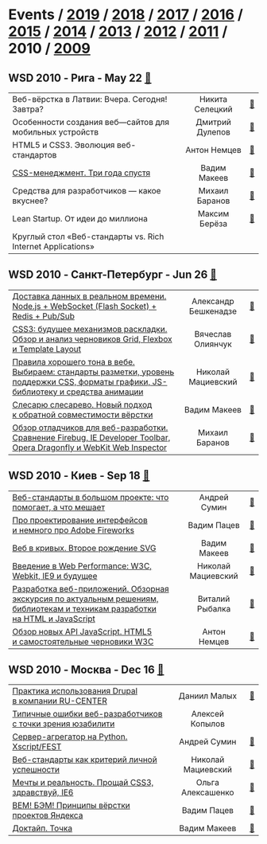 # Events / [2019](&#x2F;2019.md) / [2018](&#x2F;2018.md) / [2017](&#x2F;2017.md) / [2016](&#x2F;2016.md) / [2015](&#x2F;2015.md) / [2014](&#x2F;2014.md) / [2013](&#x2F;2013.md) / [2012](&#x2F;2012.md) / [2011](&#x2F;2011.md) / 2010 / [2009](&#x2F;2009.md) 

## WSD 2010 - Рига - May 22 [:movie_camera:](https:&#x2F;&#x2F;www.youtube.com&#x2F;playlist?list&#x3D;PLMBnwIwFEFHdaraq29A9Hv3Ncllm8f88z)
| | | |
| --- | :---: | --- |
| Веб-вёрстка в Латвии: Вчера. Сегодня! Завтра?  | Никита Селецкий | [:notebook:](https:&#x2F;&#x2F;wsd.events&#x2F;2010&#x2F;05&#x2F;22&#x2F;pres&#x2F;intro-latvia.pdf)  |
| Особенности создания веб—сайтов для мобильных устройств  | Дмитрий Дулепов | [:notebook:](https:&#x2F;&#x2F;wsd.events&#x2F;2010&#x2F;05&#x2F;22&#x2F;pres&#x2F;mobile-webdev.pdf)  |
| HTML5 и CSS3. Эволюция веб-стандартов  | Антон Немцев | [:notebook:](https:&#x2F;&#x2F;wsd.events&#x2F;2010&#x2F;05&#x2F;22&#x2F;pres&#x2F;html5&#x2F;)  |
| [CSS-менеджмент. Три года спустя](https:&#x2F;&#x2F;www.youtube.com&#x2F;watch?v&#x3D;F_n_aSF1Y50)  | Вадим Макеев | [:notebook:](https:&#x2F;&#x2F;wsd.events&#x2F;2010&#x2F;05&#x2F;22&#x2F;pres&#x2F;css-management&#x2F;)  |
| Средства для разработчиков — какое вкуснее?  | Михаил Баранов | [:notebook:](https:&#x2F;&#x2F;wsd.events&#x2F;2010&#x2F;05&#x2F;22&#x2F;pres&#x2F;extensions.pdf)  |
| Lean Startup. От идеи до миллиона  | Максим Берёза | [:notebook:](https:&#x2F;&#x2F;wsd.events&#x2F;2010&#x2F;05&#x2F;22&#x2F;pres&#x2F;lean-startup.pdf)  |
| Круглый стол «Веб-стандарты vs. Rich Internet Applications»  |  |   |
## WSD 2010 - Санкт-Петербург - Jun 26 [:movie_camera:](https:&#x2F;&#x2F;www.youtube.com&#x2F;playlist?list&#x3D;PLMBnwIwFEFHewAvmkdJZJibHgNqXFEO1g)
| | | |
| --- | :---: | --- |
| [Доставка данных в реальном времени. Node.js + WebSocket (Flash Socket) + Redis + Pub&#x2F;Sub](https:&#x2F;&#x2F;www.youtube.com&#x2F;watch?v&#x3D;O9fgVRlxpnI)  | Александр Бешкенадзе | [:notebook:](https:&#x2F;&#x2F;wsd.events&#x2F;2010&#x2F;06&#x2F;26&#x2F;pres&#x2F;realtime-data.pdf)  |
| [CSS3: будущее механизмов раскладки. Обзор и анализ черновиков Grid, Flexbox и Template Layout](https:&#x2F;&#x2F;www.youtube.com&#x2F;watch?v&#x3D;ZEd7bEqe6iI)  | Вячеслав Олиянчук | [:notebook:](https:&#x2F;&#x2F;wsd.events&#x2F;2010&#x2F;06&#x2F;26&#x2F;pres&#x2F;css3-layout&#x2F;)  |
| [Правила хорошего тона в вебе. Выбираем: стандарты разметки, уровень поддержки CSS, форматы графики, JS-библиотеку и средства анимации](https:&#x2F;&#x2F;www.youtube.com&#x2F;watch?v&#x3D;2Pxod2KMxOE)  | Николай Мациевский | [:notebook:](https:&#x2F;&#x2F;wsd.events&#x2F;2010&#x2F;06&#x2F;26&#x2F;pres&#x2F;good-manners.pdf)  |
| [Слесарю слесарево. Новый подход к обратной совместимости вёрстки](https:&#x2F;&#x2F;www.youtube.com&#x2F;watch?v&#x3D;H4uPAJBO0oY)  | Вадим Макеев | [:notebook:](https:&#x2F;&#x2F;wsd.events&#x2F;2010&#x2F;06&#x2F;26&#x2F;pres&#x2F;caesars&#x2F;)  |
| [Обзор отладчиков для веб-разработки. Сравнение Firebug, IE Developer Toolbar, Opera Dragonfly и WebKit Web Inspector](https:&#x2F;&#x2F;www.youtube.com&#x2F;watch?v&#x3D;hIINHqnVWL0)  | Михаил Баранов | [:notebook:](https:&#x2F;&#x2F;wsd.events&#x2F;2010&#x2F;06&#x2F;26&#x2F;pres&#x2F;debuggers.pdf)  |
## WSD 2010 - Киев - Sep 18 [:movie_camera:](https:&#x2F;&#x2F;www.youtube.com&#x2F;playlist?list&#x3D;PLMBnwIwFEFHfg8bCUhaqlbg-itRJ3SwyE)
| | | |
| --- | :---: | --- |
| [Веб-стандарты в большом проекте: что помогает, а что мешает](https:&#x2F;&#x2F;www.youtube.com&#x2F;watch?v&#x3D;5se571Mfbrk)  | Андрей Сумин | [:notebook:](https:&#x2F;&#x2F;wsd.events&#x2F;2010&#x2F;09&#x2F;18&#x2F;pres&#x2F;big-projects-standards.pdf)  |
| [Про проектирование интерфейсов и немного про Adobe Fireworks](https:&#x2F;&#x2F;www.youtube.com&#x2F;watch?v&#x3D;KHNSjW0VPGY)  | Вадим Пацев | [:notebook:](https:&#x2F;&#x2F;wsd.events&#x2F;2010&#x2F;09&#x2F;18&#x2F;pres&#x2F;ui-in-fireworks.pdf)  |
| [Веб в кривых. Второе рождение SVG](https:&#x2F;&#x2F;www.youtube.com&#x2F;watch?v&#x3D;DDR19L7Lcjw)  | Вадим Макеев | [:notebook:](https:&#x2F;&#x2F;wsd.events&#x2F;2010&#x2F;09&#x2F;18&#x2F;pres&#x2F;web-in-curves&#x2F;)  |
| [Введение в Web Performance: W3C, Webkit, IE9 и будущее](https:&#x2F;&#x2F;www.youtube.com&#x2F;watch?v&#x3D;_1rWqPZ048U)  | Николай Мациевский | [:notebook:](https:&#x2F;&#x2F;wsd.events&#x2F;2010&#x2F;09&#x2F;18&#x2F;pres&#x2F;web-performance.pdf)  |
| [Разработка веб-приложений. Обзорная экскурсия по актуальным решениям, библиотекам и техникам разработки на HTML и JavaScript](https:&#x2F;&#x2F;www.youtube.com&#x2F;watch?v&#x3D;IT_4T3RrDpk)  | Виталий Рыбалка | [:notebook:](https:&#x2F;&#x2F;wsd.events&#x2F;2010&#x2F;09&#x2F;18&#x2F;#vitaly-rybalka)  |
| [Обзор новых API JavaScript. HTML5 и самостоятельные черновики W3C](https:&#x2F;&#x2F;www.youtube.com&#x2F;watch?v&#x3D;aqzPji7vFr8)  | Антон Немцев | [:notebook:](https:&#x2F;&#x2F;wsd.events&#x2F;2010&#x2F;09&#x2F;18&#x2F;pres&#x2F;new-js-api&#x2F;)  |
## WSD 2010 - Москва - Dec 16 [:movie_camera:](https:&#x2F;&#x2F;www.youtube.com&#x2F;playlist?list&#x3D;PLMBnwIwFEFHdXL7tR9LdQuNv3UQHsAO9U)
| | | |
| --- | :---: | --- |
| [Практика использования Drupal в компании RU-CENTER](https:&#x2F;&#x2F;www.youtube.com&#x2F;watch?v&#x3D;LrMn8N5iWdQ)  | Даниил Малых | [:notebook:](https:&#x2F;&#x2F;wsd.events&#x2F;2010&#x2F;12&#x2F;16&#x2F;pres&#x2F;drupal-practice.pdf)  |
| [Типичные ошибки веб-разработчиков с точки зрения юзабилити](https:&#x2F;&#x2F;www.youtube.com&#x2F;watch?v&#x3D;jgfHMzmVaOQ)  | Алексей Копылов |   |
| [Сервер-агрегатор на Python. Xscript&#x2F;FEST](https:&#x2F;&#x2F;www.youtube.com&#x2F;watch?v&#x3D;IPmyFLJJUJw)  | Андрей Сумин | [:notebook:](https:&#x2F;&#x2F;wsd.events&#x2F;2010&#x2F;12&#x2F;16&#x2F;pres&#x2F;frontik-python.pdf)  |
| [Веб-стандарты как критерий личной успешности](https:&#x2F;&#x2F;www.youtube.com&#x2F;watch?v&#x3D;EQYd9L3zFuA)  | Николай Мациевский | [:notebook:](https:&#x2F;&#x2F;wsd.events&#x2F;2010&#x2F;12&#x2F;16&#x2F;pres&#x2F;web-standards-success.pdf)  |
| [Мечты и реальность. Прощай CSS3, здравствуй, IE6](https:&#x2F;&#x2F;www.youtube.com&#x2F;watch?v&#x3D;-iW-W-9lj-I)  | Ольга Алексашенко | [:notebook:](https:&#x2F;&#x2F;wsd.events&#x2F;2010&#x2F;12&#x2F;16&#x2F;pres&#x2F;goodbye-css3.pdf)  |
| [BEM! БЭМ! Принципы вёрстки проектов Яндекса](https:&#x2F;&#x2F;www.youtube.com&#x2F;watch?v&#x3D;UKpDX7YRMjk)  | Вадим Пацев | [:notebook:](https:&#x2F;&#x2F;wsd.events&#x2F;2010&#x2F;12&#x2F;16&#x2F;pres&#x2F;bem-principles.pdf)  |
| [Доктайп. Точка](https:&#x2F;&#x2F;www.youtube.com&#x2F;watch?v&#x3D;UFrVTpjU02M)  | Вадим Макеев | [:notebook:](https:&#x2F;&#x2F;wsd.events&#x2F;2010&#x2F;12&#x2F;16&#x2F;pres&#x2F;doctype&#x2F;)  |
